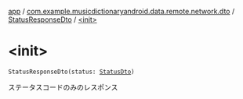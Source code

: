 [app](../../index.md) / [com.example.musicdictionaryandroid.data.remote.network.dto](../index.md) / [StatusResponseDto](index.md) / [&lt;init&gt;](./-init-.md)

# &lt;init&gt;

`StatusResponseDto(status: `[`StatusDto`](../-status-dto/index.md)`)`

ステータスコードのみのレスポンス

